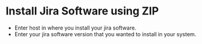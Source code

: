 # Install Jira Software using ZIP

- Enter host in where you install your jira software.
- Enter your jira software version that you wanted to install in your system.

